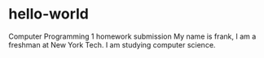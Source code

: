 # hello-world
Computer Programming 1 homework submission
My name is frank, I am a freshman at New York Tech. I am studying computer science. 
